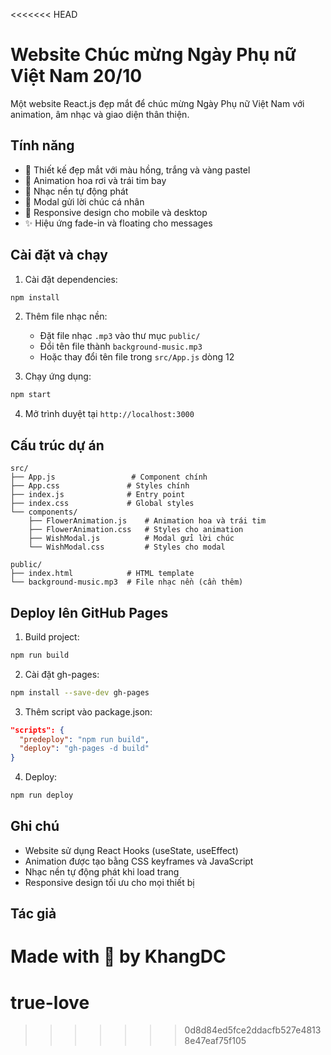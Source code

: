 <<<<<<< HEAD
# Website Chúc mừng Ngày Phụ nữ Việt Nam 20/10

Một website React.js đẹp mắt để chúc mừng Ngày Phụ nữ Việt Nam với animation, âm nhạc và giao diện thân thiện.

## Tính năng

- 🎨 Thiết kế đẹp mắt với màu hồng, trắng và vàng pastel
- 🌸 Animation hoa rơi và trái tim bay
- 🎵 Nhạc nền tự động phát
- 💌 Modal gửi lời chúc cá nhân
- 📱 Responsive design cho mobile và desktop
- ✨ Hiệu ứng fade-in và floating cho messages

## Cài đặt và chạy

1. Cài đặt dependencies:
```bash
npm install
```

2. Thêm file nhạc nền:
   - Đặt file nhạc `.mp3` vào thư mục `public/`
   - Đổi tên file thành `background-music.mp3`
   - Hoặc thay đổi tên file trong `src/App.js` dòng 12

3. Chạy ứng dụng:
```bash
npm start
```

4. Mở trình duyệt tại `http://localhost:3000`

## Cấu trúc dự án

```
src/
├── App.js                 # Component chính
├── App.css               # Styles chính
├── index.js              # Entry point
├── index.css             # Global styles
└── components/
    ├── FlowerAnimation.js    # Animation hoa và trái tim
    ├── FlowerAnimation.css   # Styles cho animation
    ├── WishModal.js          # Modal gửi lời chúc
    └── WishModal.css         # Styles cho modal

public/
├── index.html            # HTML template
└── background-music.mp3  # File nhạc nền (cần thêm)
```

## Deploy lên GitHub Pages

1. Build project:
```bash
npm run build
```

2. Cài đặt gh-pages:
```bash
npm install --save-dev gh-pages
```

3. Thêm script vào package.json:
```json
"scripts": {
  "predeploy": "npm run build",
  "deploy": "gh-pages -d build"
}
```

4. Deploy:
```bash
npm run deploy
```

## Ghi chú

- Website sử dụng React Hooks (useState, useEffect)
- Animation được tạo bằng CSS keyframes và JavaScript
- Nhạc nền tự động phát khi load trang
- Responsive design tối ưu cho mọi thiết bị

## Tác giả

Made with 💖 by KhangDC
=======
# true-love
>>>>>>> 0d8d84ed5fce2ddacfb527e48138e47eaf75f105
